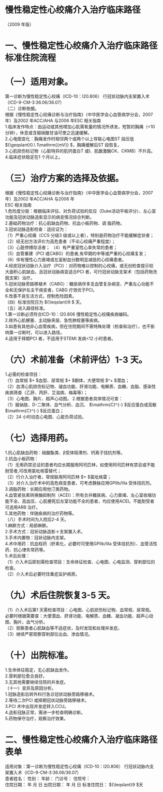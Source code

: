 # 慢性稳定性心绞痛介入治疗临床路径  
（2009 年版）  
# 一、慢性稳定性心绞痛介入治疗临床路径标准住院流程  
# （一）适用对象。  
第一诊断为慢性稳定性心绞痛（ICD-10：I20.806） 行冠状动脉内支架置入术（ICD-9-CM-3:36.06/36.07）  
（二）诊断依据。  
根据《慢性稳定性心绞痛诊断与治疗指南》（中华医学会心血管病学分会，2007 年）及2002 年ACC/AHA 与2006 年ESC 相关指南  
1.临床发作特点：由运动或其他增加心肌需氧量的情况所诱发，短暂的胸痛（<10 分钟），休息或含服硝酸甘油可使之迅速缓解。  
2.心电图变化：胸痛发作时相邻两个或两个以上导联心电图ST 段压低 ${\geqslant}0.\ 1\mathrm{{mV}} $，胸痛缓解后ST 段恢复。  
3.心肌损伤标记物（心脏特异的肌钙蛋白T 或I、肌酸激酶CK、CKMB）不升高。  
4.临床症状稳定在1 个月以上。  
# （三）治疗方案的选择及依据。  
根据《慢性稳定性心绞痛诊断与治疗指南》（中华医学会心血管病学分会，2007 年）及2002 年ACC/AHA 与2006 年  
ESC 相关指南  
1.危险度分层：根据临床评估、对负荷试验的反应（Duke活动平板评分）、左心室功能及冠状动脉造影显示的病变情况综合判断。  
2.基础药物治疗：抗心肌缺血药物、抗血小板药物、调 脂药物。  
3.冠状动脉造影检查：适应证为：  
（1）严重心绞痛（CCS 分级3 级或以上者），特别是药物治疗不能缓解症状者；  
（2）经无创方法评价为高危患者（不论心绞痛严重程度）；  
（3）心脏停搏存活者； （4）有严重室性心率失常的患者；  
（5）血管重建（PCI 或CABG）的患者,有早期的中等或严重的心绞痛复发；  
（6）伴有慢性心力衰竭或左室射血分数明显减低的心绞痛患者。  
4.经皮冠状动脉介入治疗（PCI）：对药物难以控制的心绞痛，或无创检查提示较大面积心肌缺血，且冠状动脉病变适合PCI 者，可行冠状动脉支架术（包括药物洗脱支架）治疗。  
5.冠状动脉旁路移植术（CABG）：糖尿病伴多支血管复杂病变、严重左心功能不全和无保护左主干病变者，CABG 疗效优于PCI。  
6.改善不良生活方式，控制危险因素。  
（四）标准住院日为 ${\leqslant}9 $ 天。  
（五）进入路径标准。  
1.第一诊断必须符合ICD-10：I20.806 慢性稳定性心绞痛疾病编码。  
2.除外心肌梗塞、主动脉夹层、急性肺栓塞等疾病。  
3.如患有其他非心血管疾病，但在住院期间不需特殊处理（检查和治疗），也不影响第一诊断时，可以进入路径。  
4.适用于择期PCI 者，不适用于STEMI 发病<12 小时患者。  
# （六）术前准备（术前评估）1-3 天。  
1.必需的检查项目：  
（1）血常规 $+ $血型、尿常规 $+ $酮体，大便常规 $^+ $潜血；  
（2）血清心肌损伤标记物、凝血功能、肝肾功能、电解质、血糖、血脂、感染性疾病筛查（乙肝、丙肝、艾滋病、梅毒等）；  
（3）心电图、胸片、超声心动图。 2.根据患者具体情况可查：  
（1）脑钠肽、D-二聚体、血气分析、血沉、 $\mathrm{C}^{-} $反应蛋白或高敏 $\mathrm{C}^{-} $反应蛋白；  
（2）24 小时动态心电图、心脏负荷试验。  
# （七）选择用药。  
1.抗心肌缺血药物：硝酸酯类、β受体阻滞剂、钙离子拮抗剂等。  
2.抗血小板药物：  
（1）无用药禁忌证的患者均应长期服用阿司匹林，如使用阿司匹林有禁忌或不能耐受者,可改用氯吡格雷替代；  
（2）行介入治疗者，常规联用阿司匹林 $+ $氯吡格雷；  
（3）对介入治疗术中的高危病变患者，可考虑静脉应用GPIIb/IIIa 受体拮抗剂。  
3.调脂药物：长期应用他汀类药物。  
4.血管紧张素转换酶抑制剂（ACEI）：所有合并糖尿病、心力衰竭、左心室收缩功能不全、高血压、心肌梗死后左室功能不全的患者，均应使用ACEI。不能耐受者可选用ARB 治疗。  
5.其他药物：伴随疾病的治疗药物等。  
（八）手术时间为入院后2-4 天。  
1.麻醉方式：局部麻醉。  
2.手术方式：冠状动脉造影＋支架置入术。  
3.手术内置物：冠状动脉内支架。  
4.术中用药：抗血栓药（肝素化，必要时可使用GPIIb/IIIa 受体拮抗剂）、血管活性药、抗心律失常药等。  
5.术后处理：  
（1）介入术后即刻需检查项目：生命体征检查、心电图、心电监测、穿刺部位的检查。  
（2）介入术后必要时住重症监护病房。  
# （九）术后住院恢复3-5 天。  
（1）介入术后第1 天需检查项目：心电图、心肌损伤标记物、血常规、尿常规。必要时根据需要查：大便潜血、肝肾功能、电解质、血糖、凝血功能、超声心动图、胸片、血气分析。  
（2）观察患者心肌缺血等不适症状，及时发现和处理并发症。  
（3）继续严密观察穿刺部位出血、渗血情况。  
# （十）出院标准。  
1.生命体征稳定，无心肌缺血发作。  
2.穿刺部位愈合良好。  
3.无其他需要继续住院的并发症。  
（十一）变异及原因分析。  
1.冠脉造影后转外科行急诊冠状动脉旁路移植术。  
2.等待二次PCI 或择期冠状动脉旁路移植术。  
3.PCI 术中出现并发症转入CCU。  
4.造影冠脉正常，需进一步检查明确诊断。  
5.药物保守治疗，观察治疗效果。  
# 二、慢性稳定性心绞痛介入治疗临床路径表单  
适用对象：第一诊断为慢性稳定性心绞痛（ICD-10：I20.806） 行冠状动脉内支架置入术（ICD-9-CM-3:36.06/36.07）  
患者姓名：       性别：    年龄：    门诊号：        住院号：  
住院日期：  年  月  日     出院日期：  年  月  日  标准住院日： ${\leqslant}9 $天  
